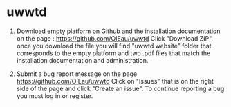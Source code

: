 # uwwtd

1. Download empty platform on Github and the installation documentation
on the page :  https://github.com/OIEau/uwwtd
Click "Download ZIP", once you download the file you will find "uwwtd website" folder that corresponds to the empty platform and two .pdf files
that match the installation documentation and administration.

2. Submit a bug report message 
on the page https://github.com/OIEau/uwwtd
Click on "Issues" that is on the right side of the page and click  "Create an issue".
To continue reporting a bug you must log in or register.
